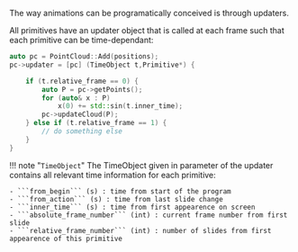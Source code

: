 The way animations can be programatically conceived is through updaters.

All primitives have an updater object that is called at each frame such that each primitive can be time-dependant:

```cpp
auto pc = PointCloud::Add(positions);
pc->updater = [pc] (TimeObject t,Primitive*) {

    if (t.relative_frame == 0) {
        auto P = pc->getPoints();
        for (auto& x : P) 
            x(0) += std::sin(t.inner_time);
        pc->updateCloud(P);
    } else if (t.relative_frame == 1) {
        // do something else
    }
}
```


!!! note "```TimeObject```"
    The TimeObject given in parameter of the updater contains all relevant time information for each primitive:

    - ```from_begin``` (s) : time from start of the program
    - ```from_action``` (s) : time from last slide change
    - ```inner_time``` (s) : time from first appearence on screen
    - ```absolute_frame_number``` (int) : current frame number from first slide
    - ```relative_frame_number``` (int) : number of slides from first appearence of this primitive
